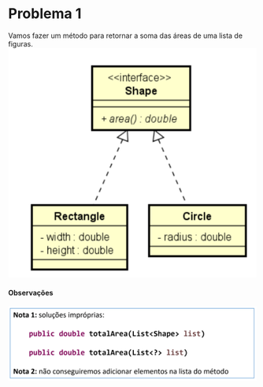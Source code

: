 # Problema 1

Vamos fazer um método para retornar a soma das áreas de uma lista de
figuras.
![Shape](pictures/Shape.png)

#### Observações

![Notas](pictures/Notas.png)